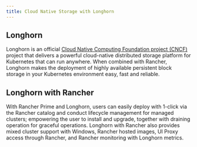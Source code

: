 ```yaml
---
title: Cloud Native Storage with Longhorn
---
```


<head>
  <link rel="canonical" href="https://ranchermanager.docs.rancher.com/integrations-in-rancher/longhorn"/>
</head>

## Longhorn

Longhorn is an official [Cloud Native Computing Foundation project (CNCF)](https://cncf.io/) project that delivers a powerful cloud-native distributed storage platform for Kubernetes that can run anywhere. When combined with Rancher, Longhorn makes the deployment of highly available persistent block storage in your Kubernetes environment easy, fast and reliable.

## Longhorn with Rancher

With Rancher Prime and Longhorn, users can easily deploy with 1-click via the Rancher catalog and conduct lifecycle management for managed clusters; empowering the user to install and upgrade, together with draining operation for graceful operations. Longhorn with Rancher also provides mixed cluster support with Windows, Rancher hosted images, UI Proxy access through Rancher, and Rancher monitoring with Longhorn metrics.
